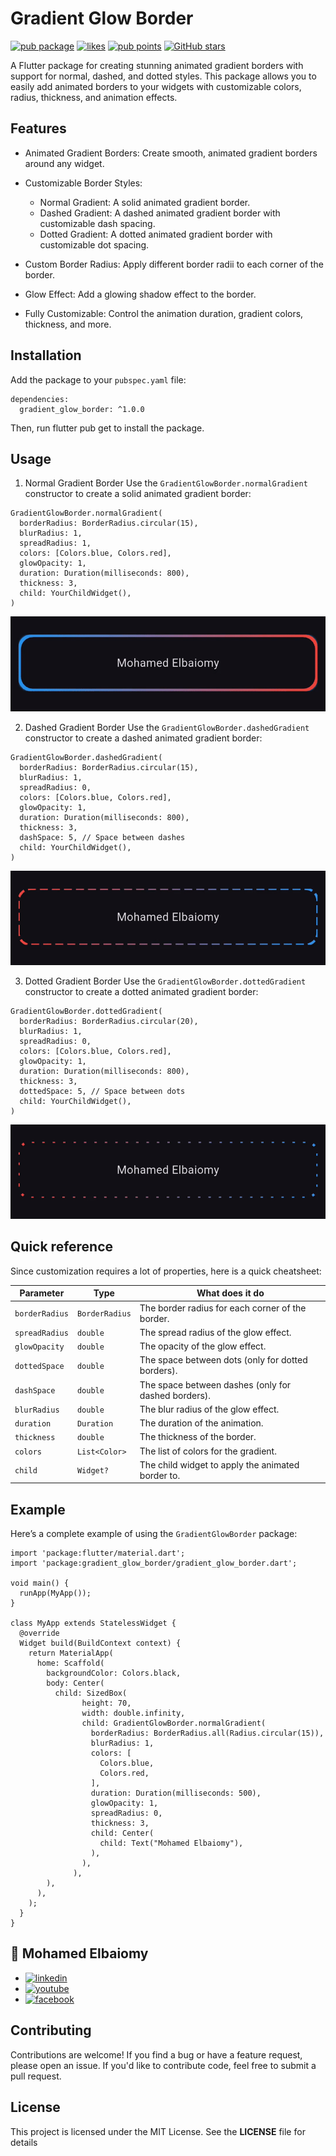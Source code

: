 # Gradient Glow Border

[![pub package](https://img.shields.io/pub/v/gradient_glow_border.svg)](https://pub.dev/packages/gradient_glow_border)
<a href="https://pub.dev/packages/gradient_glow_border/score"><img src="https://img.shields.io/pub/likes/gradient_glow_border" alt="likes"></a>
<a href="https://pub.dev/packages/gradient_glow_border/score"><img src="https://img.shields.io/pub/points/gradient_glow_border" alt="pub points"></a>
[![GitHub stars](https://img.shields.io/github/stars/mohamedelbaiomy/gradient_glow_border?style=flat&color=red)](https://github.com/mohamedelbaiomy/gradient_glow_border/stargazers)

A Flutter package for creating stunning animated gradient borders with support for normal, dashed, and dotted styles. This package allows you to easily add animated borders to your widgets with customizable colors, radius, thickness, and animation effects.

## Features
- Animated Gradient Borders: Create smooth, animated gradient borders around any widget.

- Customizable Border Styles:

    - Normal Gradient: A solid animated gradient border.
    - Dashed Gradient: A dashed animated gradient border with customizable dash spacing.
    - Dotted Gradient: A dotted animated gradient border with customizable dot spacing.

- Custom Border Radius: Apply different border radii to each corner of the border.
- Glow Effect: Add a glowing shadow effect to the border.
- Fully Customizable: Control the animation duration, gradient colors, thickness, and more.

## Installation
Add the package to your `pubspec.yaml` file:
```
dependencies:
  gradient_glow_border: ^1.0.0
```
Then, run flutter pub get to install the package.

## Usage
1) Normal Gradient Border
   Use the `GradientGlowBorder.normalGradient` constructor to create a solid animated gradient border:

```
GradientGlowBorder.normalGradient(
  borderRadius: BorderRadius.circular(15),
  blurRadius: 1,
  spreadRadius: 1,
  colors: [Colors.blue, Colors.red],
  glowOpacity: 1,
  duration: Duration(milliseconds: 800),
  thickness: 3,
  child: YourChildWidget(),
)
```
![Normal Gradient](https://github.com/mohamedelbaiomy/animated_border/blob/master/assets/1.gif?raw=true)

2) Dashed Gradient Border
   Use the `GradientGlowBorder.dashedGradient` constructor to create a dashed animated gradient border:

```
GradientGlowBorder.dashedGradient(
  borderRadius: BorderRadius.circular(15),
  blurRadius: 1,
  spreadRadius: 0,
  colors: [Colors.blue, Colors.red],
  glowOpacity: 1,
  duration: Duration(milliseconds: 800),
  thickness: 3,
  dashSpace: 5, // Space between dashes
  child: YourChildWidget(),
)
```

![Dashed Gradient](https://github.com/mohamedelbaiomy/animated_border/blob/master/assets/2.gif?raw=true)

3) Dotted Gradient Border
   Use the `GradientGlowBorder.dottedGradient` constructor to create a dotted animated gradient border:

```
GradientGlowBorder.dottedGradient(
  borderRadius: BorderRadius.circular(20),
  blurRadius: 1,
  spreadRadius: 0,
  colors: [Colors.blue, Colors.red],
  glowOpacity: 1,
  duration: Duration(milliseconds: 800),
  thickness: 3,
  dottedSpace: 5, // Space between dots
  child: YourChildWidget(),
)
```

![Dotted Gradient](https://github.com/mohamedelbaiomy/animated_border/blob/master/assets/3.gif?raw=true)

## Quick reference
Since customization requires a lot of properties, here is a quick cheatsheet:

| Parameter      | Type           | What does it do                                     |
|----------------|----------------|-----------------------------------------------------|
| `borderRadius` | `BorderRadius` | The border radius for each corner of the border.    |
| `spreadRadius` | `double`       | The spread radius of the glow effect.               |
| `glowOpacity`  | `double`       | The opacity of the glow effect.                     |
| `dottedSpace`  | `double`       | The space between dots (only for dotted borders).   |
| `dashSpace`    | `double`       | The space between dashes (only for dashed borders). |
| `blurRadius`   | `double`       | The blur radius of the glow effect.                 |
| `duration`     | `Duration`     | The duration of the animation.                      |
| `thickness`    | `double`       | The thickness of the border.                        |
| `colors`       | `List<Color>`  | The list of colors for the gradient.                |
| `child`        | `Widget?`      | The child widget to apply the animated border to.   |

## Example
Here’s a complete example of using the `GradientGlowBorder` package:

```
import 'package:flutter/material.dart';
import 'package:gradient_glow_border/gradient_glow_border.dart';

void main() {
  runApp(MyApp());
}

class MyApp extends StatelessWidget {
  @override
  Widget build(BuildContext context) {
    return MaterialApp(
      home: Scaffold(
        backgroundColor: Colors.black,
        body: Center(
          child: SizedBox(
                height: 70,
                width: double.infinity,
                child: GradientGlowBorder.normalGradient(
                  borderRadius: BorderRadius.all(Radius.circular(15)),
                  blurRadius: 1,
                  colors: [
                    Colors.blue,
                    Colors.red,
                  ],
                  duration: Duration(milliseconds: 500),
                  glowOpacity: 1,
                  spreadRadius: 0,
                  thickness: 3,
                  child: Center(
                    child: Text("Mohamed Elbaiomy"),
                  ),
                ),
              ),
        ),
      ),
    );
  }
}

```

## 🔗 Mohamed Elbaiomy


* [![linkedin](https://img.shields.io/static/v1?message=LinkedIn&logo=linkedin&label=&color=0077B5&logoColor=white&labelColor=&style=for-the-badge%22%20height=%2235%22%20alt=%22linkedin%20logo%22)](https://www.linkedin.com/in/mohamed-elbaiomy262003/)
* [![youtube](https://img.shields.io/static/v1?message=Youtube&logo=youtube&label=&color=FF0000&logoColor=white&labelColor=&style=for-the-badge%22height=%2235%22alt=%22youtube%20logo%22)](https://www.youtube.com/@mohamedelbaiomy262)
* [![facebook](https://img.shields.io/static/v1?message=Facebook&logo=facebook&label=&color=1877F2&logoColor=white&labelColor=&style=for-the-badge%22%20height=%2235%22%20alt=%22facebook%20logo%22)](https://www.facebook.com/Original262003)

## Contributing
Contributions are welcome! If you find a bug or have a feature request, please open an issue. If you'd like to contribute code, feel free to submit a pull request.

## License
This project is licensed under the MIT License. See the **LICENSE** file for details